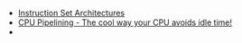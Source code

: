 - [Instruction Set Architectures](https://youtu.be/1KTW32xSs_k)
- [CPU Pipelining - The cool way your CPU avoids idle time!](https://youtu.be/cZIPxra_apA)
- 
